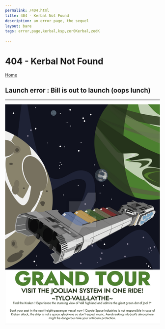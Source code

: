```yaml
---
permalink: /404.html
title: 404 - Kerbal Not Found
description: an error page, the sequel
layout: bare
tags: error,page,kerbal,ksp,zer0Kerbal,zedK

---
```


<!-- 404.md v1.0.3.0
Dreamer (DREAM)
created: 01 Feb 2022
updated: 07 Mar 2022 -->

<script src="https://kit.fontawesome.com/0ea5493613.js" crossorigin="anonymous"></script>
<i class="fa fa-gear fa-spin fa-2x" style="color: firebrick"></i>

# 404 - Kerbal Not Found

[Home](https://zer0kerbal.github.io/Notes)

## Launch error : Bill is out to launch (oops lunch)

---

![Space Ground Tour by discoslelge](https://github.com/zer0Kerbal/JoolianDiscovery/blob/master/img/space-grand-tour-ksp-by-discoslelge-dbvxxbz-fullview.png?raw=true)

<!-- this file CC BY-NC-ND 3.0 Unported by zer0Kerbal -->
